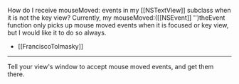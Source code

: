 How do I receive mouseMoved: events in my [[NSTextView]] subclass when it is not the key view?  Currently, my mouseMoved:([[NSEvent]] '')theEvent function only picks up mouse moved events when it is focused or key view, but I would like it to do so always.

- [[FranciscoTolmasky]]

----

Tell your view's window to accept mouse moved events, and get them there.